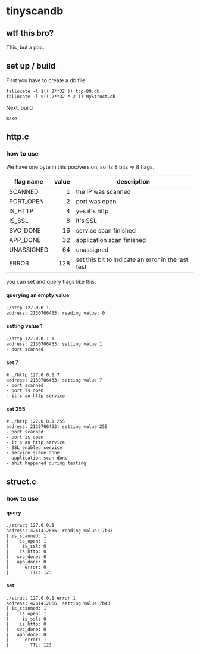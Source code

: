# tinyscandb

## wtf this bro?

This, but a poc.

## set up / build

First you have to create a db file:

	fallocate -l $(( 2**32 )) tcp-80.db
	fallocate -l $(( 2**32 * 2 )) MyStruct.db

Next, build

	make

## http.c

### how to use

We have one byte in this poc/version, so its 8 bits => 8 flags.

| flag name		| value | description |
| ------------- | -----:| ----------- |
| SCANNED     	| 1		| the IP was scanned
| PORT_OPEN   	| 2		| port was open
| IS_HTTP     	| 4		| yes it's http
| IS_SSL      	| 8		| it's SSL
| SVC_DONE    	| 16	| service scan finished
| APP_DONE    	| 32	| application scan finished
| UNASSIGNED  	| 64	| unassigned
| ERROR       	| 128	| set this bit to indicate an error in the last test


you can set and query flags like this:

#### querying an empty value
	./http 127.0.0.1
	address: 2130706433; reading value: 0

#### setting value 1
	./http 127.0.0.1 1
	address: 2130706433; setting value 1
	- port scanned

#### set 7
	# ./http 127.0.0.1 7
	address: 2130706433; setting value 7
	- port scanned
	- port is open
	- it's an http service

#### set 255
	# ./http 127.0.0.1 255
	address: 2130706433; setting value 255
	- port scanned
	- port is open
	- it's an http service
	- SSL enabled service
	- service scane done
	- application scan done
	- shit happened during testing

## struct.c

### how to use

#### query

	./struct 127.0.0.1
	address: 4261412866; reading value: 7b03
	| is_scanned: 1
	|    is_open: 1
	|     is_ssl: 0
	|    is_http: 0
	|   svc_done: 0
	|   app_done: 0
	|      error: 0
	|        TTL: 123

#### set

	./struct 127.0.0.1 error 1
	address: 4261412866; setting value 7b43
	| is_scanned: 1
	|    is_open: 1
	|     is_ssl: 0
	|    is_http: 0
	|   svc_done: 0
	|   app_done: 0
	|      error: 1
	|        TTL: 123


